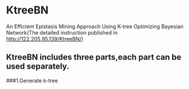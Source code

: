 # KtreeBN
An Efficient Epistasis Mining Approach Using K-tree Optimizing Bayesian Network(The detailed instruction published in http://122.205.95.139/KtreeBN/)
## KtreeBN includes three parts,each part can be used separately.
###1.Generate k-tree
 
